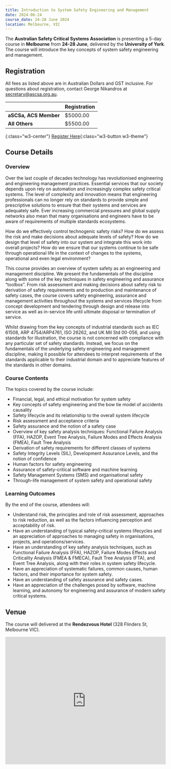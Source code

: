 ```yaml
---
title: Introduction to System Safety Engineering and Management
date: 2024-06-24
course_date: 24-28 June 2024
location: Melbourne, VIC
---
```


The **Australian Safety Critical Systems Association** is presenting a 5-day course in **Melbourne** from **24-28 June**, delivered by the **University of York**. The course will introduce the key concepts of system safety engineering and management.

## Registration
All fees as listed above are in Australian Dollars and GST inclusive. For questions about registration, contact George Nikandros at [secretary@ascsa.org.au](mailto:secretary@ascsa.org.au).

|  | Registration |
|-------|--------|
| **aSCSa, ACS Member** | $5000.00 |
| **All Others** | $5500.00 |

{:class="w3-center"}
[Register Here](https://www.acs.org.au/cpd-education/event-detail.html?eventId=701GB000002CdkOYAS){:class="w3-button w3-theme"}

## Course Details

### Overview
Over the last couple of decades technology has revolutionised engineering and engineering management practices. Essential services that our society depends upon rely on automation and increasingly complex safety critical systems. The level of complexity and innovation means that engineering professionals can no longer rely on standards to provide simple and prescriptive solutions to ensure that their systems and services are adequately safe. Ever increasing commercial pressures and global supply networks also mean that many organisations and engineers have to be aware of requirements of multiple standards ecosystems.

How do we effectively control technogenic safety risks? How do we assess the risk and make decisions about adequate levels of safety? How do we design that level of safety into our system and integrate this work into overall projects? How do we ensure that our systems continue to be safe through operational life in the context of changes to the systems, operational and even legal environment?

This course provides an overview of system safety as an engineering and management discipline. We present the fundamentals of the discipline along with some of the key techniques in safety engineering and assurance “toolbox”. From risk assessment and making decisions about safety risk to derivation of safety requirements and to production and maintenance of safety cases, the course covers safety engineering, assurance and management activities throughout the systems and services lifecycle from concept development and tendering through design and release into service as well as in-service life until ultimate disposal or termination of service.

Whilst drawing from the key concepts of industrial standards such as IEC 61508, ARP 4754/ARP4761, ISO 26262, and UK Mil Std 00-056, and using standards for illustration, the course is not concerned with compliance with any particular set of safety standards. Instead, we focus on the fundamentals of the underlying safety engineering and management discipline, making it possible for attendees to interpret requirements of the standards applicable to their industrial domain and to appreciate features of the standards in other domains.

### Course Contents
The topics covered by the course include:
- Financial, legal, and ethical motivation for system safety
- Key concepts of safety engineering and the bow tie model of accidents causality
- Safety lifecycle and its relationship to the overall system lifecycle
- Risk assessment and acceptance criteria
- Safety assurance and the notion of a safety case
- Overview of key safety analysis techniques: Functional Failure Analysis (FFA), HAZOP, Event Tree Analysis, Failure Modes and Effects Analysis (FMEA), Fault Tree Analysis
- Derivation of safety requirements for different classes of systems
- Safety Integrity Levels (SIL), Development Assurance Levels, and the notion of confidence
- Human factors for safety engineering
- Assurance of safety-critical software and machine learning
- Safety Management Systems (SMS) and organisational safety
- Through-life management of system safety and operational safety

### Learning Outcomes
By the end of the course, attendees will:
- Understand risk, the principles and role of risk assessment, approaches to risk reduction, as well as the factors influencing perception and acceptability of risk.
- Have an understanding of typical safety-critical systems lifecycles and an appreciation of approaches to managing safety in organisations, projects, and operations/services.
- Have an understanding of key safety analysis techniques, such as Functional Failure Analysis (FFA), HAZOP, Failure Modes Effects and Criticality Analysis (FMEA & FMECA), Fault Tree Analysis (FTA), and Event Tree Analysis, along with their roles in system safety lifecycle.
- Have an appreciation of systematic failures, common causes, human factors, and their importance for system safety.
- Have an understanding of safety assurance and safety cases.
- Have an appreciation of the challenges posed by software, machine learning, and autonomy for engineering and assurance of modern safety critical systems.

## Venue
The course will delivered at the **Rendezvous Hotel** (328 Flinders St, Melbourne VIC).

<iframe src="https://www.google.com/maps/embed?pb=!1m14!1m8!1m3!1d12607.169419367283!2d144.9635426!3d-37.8183324!3m2!1i1024!2i768!4f13.1!3m3!1m2!1s0x6ad642b3737bd98f%3A0xd7dd54c1722bcdb6!2sRendezvous%20Hotel%20Melbourne!5e0!3m2!1sen!2sau!4v1710641221562!5m2!1sen!2sau" width="100%" height="400" style="border:0;" allowfullscreen="" loading="lazy" referrerpolicy="no-referrer-when-downgrade"></iframe>
